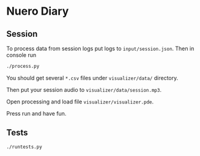 Nuero Diary
============

Session
--------

To process data from session logs put logs to `input/session.json`. Then in console run

```bash
./process.py
```

You should get several `*.csv` files under `visualizer/data/` directory.

Then put your session audio to `visualizer/data/session.mp3`.

Open processing and load file `visualizer/visualizer.pde`.

Press run and have fun.  


Tests
------

```bash
./runtests.py
```